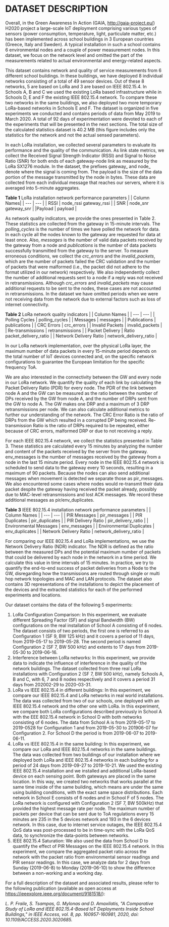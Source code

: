 # DATASET DESCRIPTION

Overall, in the Green Awareness In Action (GAIA, http://gaia-project.eu/) H2020 project a large-scale IoT deployment comprising various types of sensors (power consumption, temperature, light, particulate matter, etc.) has been implemented across school buildings in 3 European countries (Greece, Italy and Sweden). A typical installation in such a school contains 6 environmental nodes and a couple of power measurement nodes. In this dataset, we focus on the network level and omitted the part of the measurements related to actual environmental and energy-related aspects.

This dataset contains network and quality of service measurements from 6 different school buildings. In these buildings, we have deployed 8 individual networks consisting of a total of 49 sensor devices. Out of these 8 networks, 5 are based on LoRa and 3 are based on IEEE 802.15.4. In Schools A, B and C we used the existing LoRa based infrastructure while in Schools D, E and F the existing IEEE 802.15.4 network. To compare these two networks in the same buildings, we also deployed two more temporary LoRa-based networks in Schools E and F. The dataset is organized in five experiments we conducted and contains periods of data from May 2019 to March 2020. A total of 92 days of experimentation were devoted to each of the experiments that will be presented in the next sections. The total size of the calculated statistics dataset is 40.2 MB (this figure includes only the statistics for the network and not the actual sensed parameters).

In each LoRa installation, we collected several parameters to evaluate its performance and the quality of the communication. As link state metrics, we collect the Received Signal Strength Indicator (RSSI) and Signal to Noise Ratio (SNR) for both ends of each gateway-node link as measured by the LoRa SX1276 module. In the dataset, the prefixes gateway_ and node_ denote where the signal is coming from. The payload is the size of the data portion of the message transmitted by the node in bytes. These data are collected from each individual message that reaches our servers, where it is averaged into 5-minute aggregates.

**Table 1** LoRa installation network performance parameters
| |	Column Names|
| --- | --- |
| RSSI | node_rssi	gateway_rssi |
| SNR	| node_snr	gateway_snr |
|Payload | payload	|

As network quality indicators, we provide the ones presented in Table 2. These statistics are collected from the gateway in 15-minute intervals. The *polling_cycles* is the number of times we have polled the network for data. In each cycle all the nodes known to the gateway are requested for data at least once. Also, *messages* is the number of valid data packets received by the gateway from a node and *publications* is the number of data packets successfully transmitted from the gateway to the server. To measure erroneous conditions, we collect the *crc_errors* and the *invalid_packets*, which are the number of packets failed the CRC validation and the number of packets that were malformed (i.e., the packet did not adhere to the format utilized in our network) respectively. We also independently collect the number of additional requests sent to a node if a reply was not received in retransmissions. Although *crc_errors* and *invalid_packets* may cause additional requests to be sent to the nodes, these cases are not accounted in retransmissions. In the dataset we have omitted periods when we were not receiving data from the network due to external factors such as loss of internet connectivity.

**Table 2** LoRa network quality indicators
| | Column Names |
| --- | --- |
| Polling Cycles | polling_cycles |
| Messages | messages |
| Publications | publications |
| CRC Errors | crc_errors |
| Invalid Packets | invalid_packets |
| Re-transmissions | retransmissions |
| Packet Delivery | Ratio	packet_delivery_ratio |
| Network Delivery Ratio | network_delivery_ratio |

In our LoRa network implementation, over the physical LoRa layer, the maximum number of data packets in every 15-minute period depends on the total number of IoT devices connected and, on the specific network configurations to guarantee the European limitation for the specific frequency ToA.

We are also interested in the connectivity between the GW and every node in our LoRa network. We quantify the quality of each link by calculating the Packet Delivery Ratio (PDR) for every node. The PDR of the link between node A and the GW can be measured as the ratio between the number of DPs received by the GW from node A, and the number of DRPs sent from the GW to node A. The GW makes one DRP and a maximum of 3 DRP retransmissions per node. We can also calculate additional metrics to further our understanding of the network. The CRC Error Ratio is the ratio of DRPs from the GW which resulted in a corrupted DP being received. Re-transmission Ratio is the ratio of DRPs required to be repeated, either because of CRC errors, malformed DRP or due to not receiving a reply.

For each IEEE 802.15.4 network, we collect the statistics presented in Table 3. These statistics are calculated every 15 minutes by analyzing the number and content of the packets received by the server from the gateway. env_messages is the number of messages received by the gateway from a node in the last 15 minute period. Every node in the IEEE 802.15.4 network is scheduled to send data to the gateway every 10 seconds, resulting in a maximum of 90 packets. Because the nodes can also send additional messages when movement is detected we separate those as pir_messages. We also encountered some cases where nodes would re-transmit their data packet despite the gateway having received the packet already, possibly due to MAC-level retransmissions and lost ACK messages. We record these additional messages as pir/env_duplicates.

**Table 3** IEEE 802.15.4 installation network performance parameters
| | Column Names |
| --- | --- |
| PIR Messages | pir_messages |
| PIR Duplicates | pir_duplicates |
| PIR Delivery Ratio | pir_delivery_ratio |
| Environmental Messages | env_messages |
| Environmental Duplicates | env_duplicates |
| Network Delivery Ratio | network_delivery_ratio |

For comparing our IEEE 802.15.4 and LoRa implementations, we use the Network Delivery Ratio (NDR) indicator. The NDR is defined as the ratio between the measured DPs and the potential maximum number of packets that could be delivered by each node in the network in a time period. We calculate this value in time intervals of 15 minutes. In practice, we try to quantify the end-to-end success of packet deliveries from a Node to the GW, disregarding how the transmissions are routed through single or multi hop network topologies and MAC and LAN protocols. The dataset also contains 3D representations of the installations to depict the placement of the devices and the extracted statistics for each of the performed experiments and locations.

Our dataset contains the data of the following 5 experiments:
1.	LoRa Configuration Comparison: In this experiment, we evaluate different Spreading Factor (SF) and signal Bandwidth (BW) configurations on the real installation of School A consisting of 6 nodes. The dataset consists of two periods, the first one is referred to as Configuration 1 (SF 9, BW 125 kHz) and it covers a period of 11 days, from 2019-05-17 to 2019-05-28. The second period is named Configuration 2 (SF 7, BW 500 kHz) and extents to 17 days from 2019-05-30 to 2019-06-16.
2.	Interference between LoRa networks: In this experiment, we provide data to indicate the influence of interference in the quality of the network buildings. The dataset collected from three real LoRa installations with Configuration 2 (SF 7, BW 500 kHz), namely Schools A, B and C, with 6, 7 and 8 nodes respectively and it covers a period 31 days from 202002-29 to 2020-03-31.
3.	LoRa vs IEEE 802.15.4 in different buildings: In this experiment, we compare our IEEE 802.15.4 and LoRa networks in real world installations. The data was collected from two of our schools, one deployed with an IEEE 802.15.4 network and the other one with LoRa. In this experiment, we compare both LoRa configurations described previously in School A with the EEE 802.15.4 network in School D with both networks consisting of 6 nodes. The data from School A is from 2019-05-17 to 2019-0528 for Configuration 1 and from 2019-05-30 to 201906-07 for Configuration 2. For School D the period is from 2019-06-07 to 2019-06-11.
4.	LoRa vs IEEE 802.15.4 in the same building: In this experiment, we compare our LoRa and IEEE 802.15.4 networks in the same buildings. The data was collected from two buildings of our installation where we deployed both LoRa and IEEE 802.15.4 networks in each building for a period of 24 days from 2019-09-27 to 2019-10-21. We used the existing IEEE 802.15.4 installation and we installed and additional LoRa-based device on each sensing point. Both gateways are placed in the same location. In this way, we created two networks that works parallel at the same time inside of the same building, which means are under the same using building conditions, with the exact same space distributions. Each network in School E consists of 6 nodes and in School F of 5 nodes. The LoRa network is configured with Configuration 2 (SF 7, BW 500kHz) that provided the highest message rate per node. The maximum number of packets per device that can be sent due to ToA regulations every 15 minutes are 235 in the 5 devices network and 193 in the 6 devices network. In this case, due to internet service outages, the IEEE 802.15.4 QoS data was post-processed to be in time-sync with the LoRa QoS data, to synchronize the data-points between networks.
5.	IEEE 802.15.4 Saturation: We also used the data from School D to quantify the effect of PIR Messages on the IEEE 802.15.4 network. In this experiment, we compare the aggregated packet ratio across the network with the packet ratio from environmental sensor readings and PIR sensor readings. In this case, we analyze data for 2 days from Sunday (2019-06-8) to Monday (2019-06-10) to show the difference between a non-working and a working day.

For a full description of the dataset and associated results, please refer to the following publication (available as open access at https://ieeexplore.ieee.org/document/9181518/):

*L. P. Fraile, S. Tsampas, G. Mylonas and D. Amaxilatis, "A Comparative Study of LoRa and IEEE 802.15.4-Based IoT Deployments Inside School Buildings," in IEEE Access, vol. 8, pp. 160957-160981, 2020, doi: 10.1109/ACCESS.2020.3020685.*
